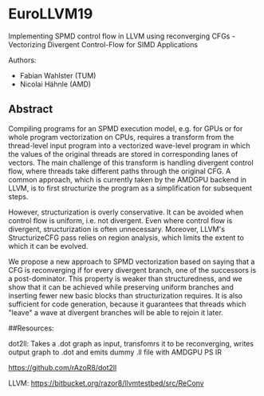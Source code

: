 # EuroLLVM19
Implementing SPMD control flow in LLVM using reconverging CFGs - Vectorizing Divergent Control-Flow for SIMD Applications

Authors:
* Fabian Wahlster (TUM)
* Nicolai Hähnle (AMD)

## Abstract
Compiling programs for an SPMD execution model, e.g. for GPUs or for whole program vectorization on CPUs, requires a transform from the thread-level input program into a vectorized wave-level program in which the values of the original threads are stored in corresponding lanes of vectors. The main challenge of this transform is handling divergent control flow, where threads take different paths through the original CFG. A common approach, which is currently taken by the AMDGPU backend in LLVM, is to first structurize the program as a simplification for subsequent steps.

However, structurization is overly conservative. It can be avoided when control flow is uniform, i.e. not divergent. Even where control flow is divergent, structurization is often unnecessary. Moreover, LLVM's StructurizeCFG pass relies on region analysis, which limits the extent to which it can be evolved.

We propose a new approach to SPMD vectorization based on saying that a CFG is reconverging if for every divergent branch, one of the successors is a post-dominator. This property is weaker than structuredness, and we show that it can be achieved while preserving uniform branches and inserting fewer new basic blocks than structurization requires. It is also sufficient for code generation, because it guarantees that threads which "leave" a wave at divergent branches will be able to rejoin it later.

##Resources:

dot2ll: Takes a .dot graph as input, transfomrs it to be reconverging, writes output graph to .dot and emits dummy .ll file with AMDGPU PS IR

https://github.com/rAzoR8/dot2ll

LLVM: https://bitbucket.org/razor8/llvmtestbed/src/ReConv
